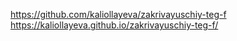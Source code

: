 https://github.com/kaliollayeva/zakrivayuschiy-teg-f
https://kaliollayeva.github.io/zakrivayuschiy-teg-f/
